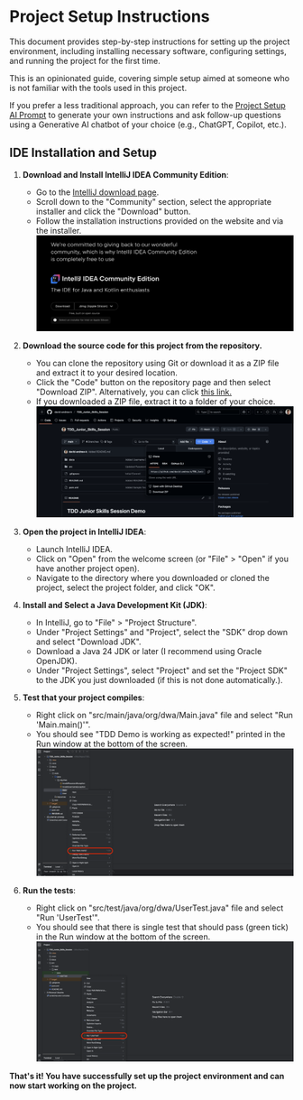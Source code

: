 # Project Setup Instructions

This document provides step-by-step instructions for setting up the project environment, including installing necessary software, configuring settings, and running the project for the first time.

This is an opinionated guide, covering simple setup aimed at someone who is not familiar with the tools used in this project.

If you prefer a less traditional approach, you can refer to the [Project Setup AI Prompt](./ProjectSetupAIPrompt.md) to generate your own instructions and ask follow-up questions using a Generative AI chatbot of your choice (e.g., ChatGPT, Copilot, etc.).

## IDE Installation and Setup

1. **Download and Install IntelliJ IDEA Community Edition**:
   - Go to the [IntelliJ download page](https://www.jetbrains.com/idea/download/).
   - Scroll down to the "Community" section, select the appropriate installer and click the "Download" button.
   - Follow the installation instructions provided on the website and via the installer.
    ![image](./assets/setup_intellij_install.png)

2. **Download the source code for this project from the repository.**
   - You can clone the repository using Git or download it as a ZIP file and extract it to your desired location.
   - Click the "Code" button on the repository page and then select "Download ZIP". Alternatively, you can click [this link.](https://github.com/david-andrew-k/TDD_Junior_Skills_Session/archive/refs/heads/main.zip)
   - If you downloaded a ZIP file, extract it to a folder of your choice.
   ![image](./assets/setup_code_download.png)

3. **Open the project in IntelliJ IDEA**:
   - Launch IntelliJ IDEA.
   - Click on "Open" from the welcome screen (or "File" > "Open" if you have another project open).
   - Navigate to the directory where you downloaded or cloned the project, select the project folder, and click "OK".

4. **Install and Select a Java Development Kit (JDK)**:
    - In IntelliJ, go to "File" > "Project Structure".
    - Under "Project Settings" and "Project", select the "SDK" drop down and select "Download JDK".
    - Download a Java 24 JDK or later (I recommend using Oracle OpenJDK).
    - Under "Project Settings", select "Project" and set the "Project SDK" to the JDK you just downloaded (if this is not done automatically.).

5. **Test that your project compiles**:
    - Right click on "src/main/java/org/dwa/Main.java" file and select "Run 'Main.main()'".
    - You should see "TDD Demo is working as expected!" printed in the Run window at the bottom of the screen.
      ![image](./assets/setup_run_main.png)

6. **Run the tests**:
   - Right click on "src/test/java/org/dwa/UserTest.java" file and select "Run 'UserTest'".
   - You should see that there is single test that should pass (green tick) in the Run window at the bottom of the screen.
     ![image](./assets/setup_run_tests.png)


**That's it! You have successfully set up the project environment and can now start working on the project.**

